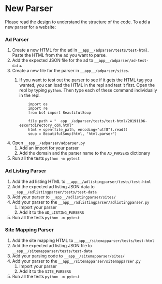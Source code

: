 # New Parser

Please read the [design](./design.md) to understand the structure of the code. To add a new parser for a website:

### Ad Parser
1. Create a new HTML for the ad in `__app__/adparser/tests/test-html`. Paste the HTML from the ad you want to parse.
2. Add the expected JSON file for the ad to `__app__/adparser/ad-test-data`.
3. Create a new file for the parser in `__app__/adparser/sites`.
    1. If you want to test out the parser to see if it gets the HTML tag you wanted, you can load the HTML in the repl and test it first. Open the repl by typing `python`. Then type each of these command individually in the repl.

        ```
            import os
            import re
            from bs4 import BeautifulSoup

            file_path = "__app__/adparser/tests/test-html/20191106-escortdirectory_com.html"
            html = open(file_path, encoding="utf8").read()
            soup = BeautifulSoup(html, "html.parser")
        ```
4. Open `__app__/adparser/adparser.py`
    1. Add an import for your parser
    2. Add the domain and the parser name to the `AD_PARSERS` dictionary
5. Run all the tests `python -m pytest`

### Ad Listing Parser
1. Add the ad listing HTML to `__app__/adlistingparser/tests/test-html`
2. Add the expected ad listing JSON data to `__app__/adlistingparser/tests/test-data`
3. Add your parser to `__app__/adlistingparser/sites/`
4. Add your parser to the `__app__/adlistingparser/adlistingparser.py`
    1. Import your parser
    2. Add it to the `AD_LISTING_PARSERS`
5. Run all the tests `python -m pytest`

### Site Mapping Parser
1. Add the site mapping HTML to `__app__/sitemapparser/tests/test-html`
2. Add the expected ad listing JSON file to `__app__/sitemapparser/tests/test-data`
3. Add your parsing code to `__app__/sitemapparser/sites/`
4. Add your parser to the `__app__/sitemapparser/sitemapparser.py`
    1. Import your parser
    2. Add it to the `SITE_PARSERS`
4. Run all the tests `python -m pytest`
